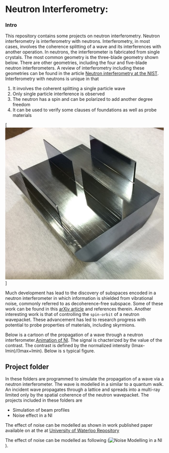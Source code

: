 # Neutron Interferometry:
### Intro
This repository contains some projects on neutron interferometry. Neutron interferometry is interferometry with neutrons. Interferometry, in most cases, involves the coherence splitting of a wave and its interferences with another operation. In neutrons, the interferometer is fabricated from single crystals. The most common geometry is the three-blade geometry shown below. There are other geometries, including the four and five-blade neutron interferometers. A review of interferometry including these geometries can be found in the article [Neutron interferometry at the NIST](https://www.hindawi.com/journals/ahep/2015/687480/). Interferometry with neutrons is unique in that


1.  It involves the coherent splitting a single particle wave
2.  Only single particle interference is observed
3.  The neutron has a spin and can be polarized to add another degree freedom 
4.  It can be used to verify some clauses of foundations as well as probe materials

[![Picture of a NI](https://github.com/jnsofini/Neutron-interferometry/blob/master/ThinBlade.png)]

Much development has lead to the discovery of subspaces encoded in a neutron interferometer in which information is shielded from vibrational noise, commonly referred to as decoherence-free subspace. Some of these work can be found in this [arXiv article](https://arxiv.org/pdf/1704.03589.pdf) and references therein. Another interesting work is that of controlling the  `spin-orbit` of a neutron wavepacket. These advancement has led to research progress with potential to probe properties of materials, including skyrmions. 

Below is a cartoon of the propagation of a wave through a neutron interferometer.[Animation of NI](https://vimeo.com/82315901). The signal is chacterized by the value of the contrast. The contrast is defined by the normalized intensity (Imax-Imin)/(Imax+Imin). Below is s typical figure.


## Project folder
In these folders are programmed to simulate the propagation of a wave via a neutron interferometer. The wave is modelled in a similar to a quantum walk. An incident wave propagates through a lattice and spreads into a multi-ray limited only by the spatial coherence of the neutron wavepacket.
The projects included in these folders are
* Simulation of beam profiles
* Noise effect in a NI



The effect of noise can be modelled as shown in work published paper available on at the at
[University of Waterloo Repository](https://uwspace.uwaterloo.ca/bitstream/handle/10012/13801/1.4996866.pdf?sequence=1&isAllowed=y)

The effect of noise can be modelled as following 
(![Noise Modelling in a NI](http://inspirehep.net/record/1591360/files/YNoiseD_multiple.png)). 

